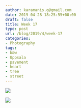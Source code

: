 ```yaml
---
author: karamanis.g@gmail.com
date: 2019-04-28 18:25:55+00:00
draft: false
title: Week 17
type: post
url: /blog/2019/4/week-17
categories:
- Photography
tags:
- b&w
- Uppsala
- pavement
- heart
- tree
- street
---
```




  
   ![](/img)

  

  
   ![](/img)

  


